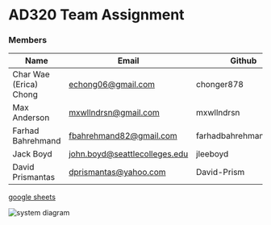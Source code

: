 AD320 Team Assignment
======================

### Members

| Name | Email | Github |
| ---- | ----- | ------ |
| Char Wae (Erica) Chong | echong06@gmail.com 	| chonger878 |
| Max Anderson		 | mxwllndrsn@gmail.com	| mxwllndrsn |
| Farhad Bahrehmand	 | fbahrehmand82@gmail.com | farhadbahrehmandhenry |
| Jack Boyd		 | john.boyd@seattlecolleges.edu | jleeboyd |
| David Prismantas	 | dprismantas@yahoo.com	 | David-Prism | 

[google sheets](https://docs.google.com/spreadsheets/d/1bB_k4FuFqDGQHGCCwIILQYbHrdbGUNrDiam0Lw_S_p8/edit?usp=sharing)  

![system diagram](https://github.com/chonger878/AD320-TeamProject/misc-files/AD320_System_Diagram.png)

